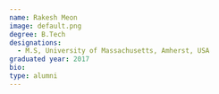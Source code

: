 ```yaml
---
name: Rakesh Meon
image: default.png
degree: B.Tech
designations: 
  - M.S, University of Massachusetts, Amherst, USA
graduated year: 2017
bio:
type: alumni
---
```


